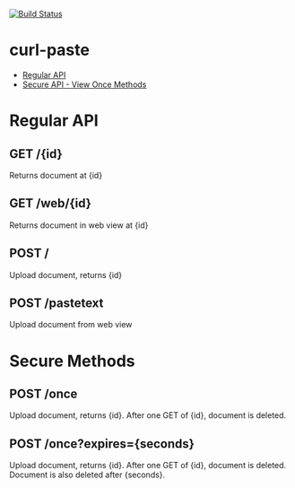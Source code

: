 [![Build Status](https://travis-ci.org/rook2pawn/curl-paste.svg?branch=master)](https://travis-ci.org/rook2pawn/curl-paste)

curl-paste
==========

* <a href='#regularapi'>Regular API</a>
* <a href='#secureapi'>Secure API - View Once Methods</a>

<a name='regularapi'></a>
Regular API
===========

GET /{id}
---------
Returns document at {id}

GET /web/{id}
-------------
Returns document in web view at {id}

POST /
------
Upload document, returns {id}

POST /pastetext
---------------
Upload document from web view

<a name='secureapi'></a>
Secure Methods
==============

POST /once
----------
Upload document, returns {id}. After one GET of {id}, document is deleted.

POST /once?expires={seconds}
----------------------------
Upload document, returns {id}. After one GET of {id}, document is deleted. Document is also deleted after {seconds}.
